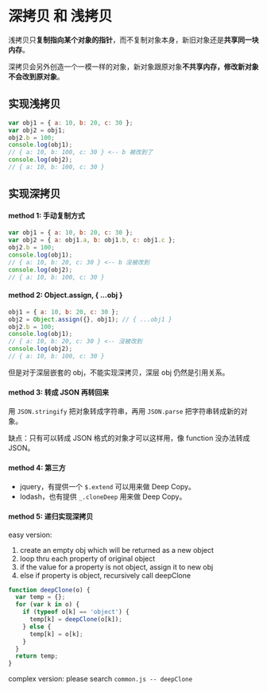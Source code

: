 # 深拷贝 和 浅拷贝

浅拷贝只**复制指向某个对象的指针**，而不复制对象本身，新旧对象还是**共享同一块内存**。

深拷贝会另外创造一个一模一样的对象，新对象跟原对象**不共享内存，修改新对象不会改到原对象**。

## 实现浅拷贝

```javascript
var obj1 = { a: 10, b: 20, c: 30 };
var obj2 = obj1;
obj2.b = 100;
console.log(obj1);
// { a: 10, b: 100, c: 30 } <-- b 被改到了
console.log(obj2);
// { a: 10, b: 100, c: 30 }
```

## 实现深拷贝

#### method 1: 手动复制方式

```javascript
var obj1 = { a: 10, b: 20, c: 30 };
var obj2 = { a: obj1.a, b: obj1.b, c: obj1.c };
obj2.b = 100;
console.log(obj1);
// { a: 10, b: 20, c: 30 } <-- b 沒被改到
console.log(obj2);
// { a: 10, b: 100, c: 30 }
```

#### method 2: Object.assign, { ...obj }

```javascript
obj1 = { a: 10, b: 20, c: 30 };
obj2 = Object.assign({}, obj1); // { ...obj1 }
obj2.b = 100;
console.log(obj1);
// { a: 10, b: 20, c: 30 } <-- 沒被改到
console.log(obj2);
// { a: 10, b: 100, c: 30 }
```

但是对于深层嵌套的 obj，不能实现深拷贝，深层 obj 仍然是引用关系。

#### method 3: 转成 JSON 再转回来

用 `JSON.stringify` 把对象转成字符串，再用 `JSON.parse` 把字符串转成新的对象。

缺点：只有可以转成 JSON 格式的对象才可以这样用，像 function 没办法转成 JSON。

#### method 4: 第三方

- jquery，有提供一个 `$.extend` 可以用来做 Deep Copy。
- lodash，也有提供 `_.cloneDeep` 用来做 Deep Copy。

#### method 5: 递归实现深拷贝

easy version:

1.  create an empty obj which will be returned as a new object
1.  loop thru each property of original object
1.  if the value for a property is not object, assign it to new obj
1.  else if property is object, recursively call deepClone

```javascript
function deepClone(o) {
  var temp = {};
  for (var k in o) {
    if (typeof o[k] == 'object') {
      temp[k] = deepClone(o[k]);
    } else {
      temp[k] = o[k];
    }
  }
  return temp;
}
```

complex version: please search `common.js -- deepClone`
